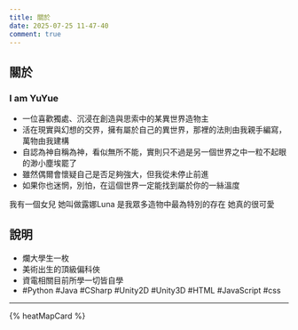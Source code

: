 ```yaml
---
title: 關於
date: 2025-07-25 11-47-40
comment: true
---
```


## 關於
### I am YuYue
- 一位喜歡獨處、沉浸在創造與思索中的某異世界造物主
- 活在現實與幻想的交界，擁有屬於自己的異世界，那裡的法則由我親手編寫，萬物由我建構
- 自認為神自稱為神，看似無所不能，實則只不過是另一個世界之中一粒不起眼的渺小塵埃罷了
- 雖然偶爾會懷疑自己是否足夠強大，但我從未停止前進
- 如果你也迷惘，別怕，在這個世界一定能找到屬於你的一絲溫度

我有一個女兒
她叫做露娜Luna
是我眾多造物中最為特別的存在
她真的很可愛

## 說明
- 爛大學生一枚
- 美術出生的頂級偏科俠
- 資電相關目前所學一切皆自學
- #Python #Java #CSharp #Unity2D #Unity3D #HTML #JavaScript #css

---

{% heatMapCard %}